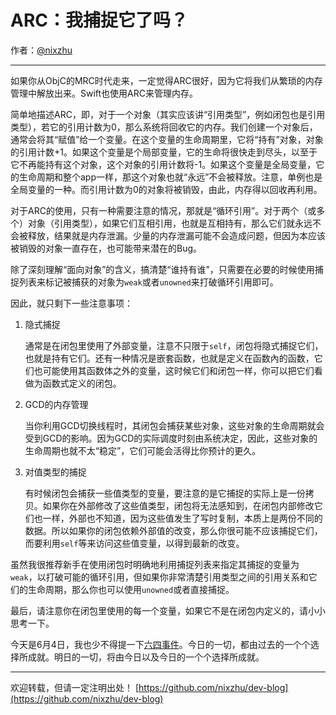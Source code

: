 # ARC：我捕捉它了吗？

作者：[@nixzhu](https://twitter.com/nixzhu)

---

如果你从ObjC的MRC时代走来，一定觉得ARC很好，因为它将我们从繁琐的内存管理中解放出来。Swift也使用ARC来管理内存。

简单地描述ARC，即，对于一个对象（其实应该讲“引用类型”，例如闭包也是引用类型），若它的引用计数为0，那么系统将回收它的内存。我们创建一个对象后，通常会将其“赋值”给一个变量。在这个变量的生命周期里，它将“持有”对象，对象的引用计数+1。如果这个变量是个局部变量，它的生命将很快走到尽头，以至于它不再能持有这个对象，这个对象的引用计数将-1。如果这个变量是全局变量，它的生命周期和整个app一样，那这个对象也就“永远”不会被释放。注意，单例也是全局变量的一种。而引用计数为0的对象将被销毁，由此，内存得以回收再利用。

对于ARC的使用，只有一种需要注意的情况，那就是“循环引用”。对于两个（或多个）对象（引用类型），如果它们互相引用，也就是互相持有，那么它们就永远不会被释放，结果就是内存泄漏。少量的内存泄漏可能不会造成问题，但因为本应该被销毁的对象一直存在，也可能带来潜在的Bug。

除了深刻理解“面向对象”的含义，搞清楚“谁持有谁”，只需要在必要的时候使用捕捉列表来标记被捕获的对象为`weak`或者`unowned`来打破循环引用即可。

因此，就只剩下一些注意事项：

1. 隐式捕捉

   通常是在闭包里使用了外部变量，注意不只限于`self`，闭包将隐式捕捉它们，也就是持有它们。还有一种情况是嵌套函数，也就是定义在函数內的函数，它们也可能使用其函数体之外的变量，这时候它们和闭包一样，你可以把它们看做为函数式定义的闭包。

2. GCD的内存管理

   当你利用GCD切换线程时，其闭包会捕获某些对象，这些对象的生命周期就会受到GCD的影响。因为GCD的实际调度时刻由系统决定，因此，这些对象的生命周期也就不太“稳定”，它们可能会活得比你预计的更久。

3. 对值类型的捕捉

   有时候闭包会捕获一些值类型的变量，要注意的是它捕捉的实际上是一份拷贝。如果你在外部修改了这些值类型，闭包将无法感知到，在闭包内部修改它们也一样，外部也不知道，因为这些值发生了写时复制，本质上是两份不同的数据。所以如果你的闭包依赖外部值的改变，那么你很可能不应该捕捉它们，而要利用`self`等来访问这些值变量，以得到最新的改变。

虽然我很推荐新手在使用闭包时明确地利用捕捉列表来指定其捕捉的变量为`weak`，以打破可能的循环引用，但如果你非常清楚引用类型之间的引用关系和它们的生命周期，那么你也可以使用`unowned`或者直接捕捉。

最后，请注意你在闭包里使用的每一个变量，如果它不是在闭包内定义的，请小小思考一下。

今天是6月4日，我也少不得提一下[六四事件](https://zh.wikipedia.org/wiki/%E5%85%AD%E5%9B%9B%E4%BA%8B%E4%BB%B6)。今日的一切，都由过去的一个个选择所成就。明日的一切，将由今日以及今日的一个个选择所成就。

---

欢迎转载，但请一定注明出处！ [https://github.com/nixzhu/dev-blog](https://github.com/nixzhu/dev-blog)